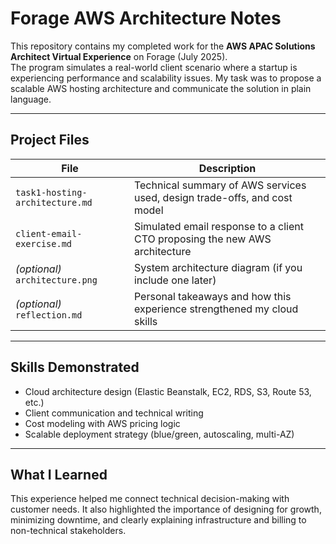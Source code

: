 # Forage AWS Architecture Notes

This repository contains my completed work for the **AWS APAC Solutions Architect Virtual Experience** on Forage (July 2025).  
The program simulates a real-world client scenario where a startup is experiencing performance and scalability issues. My task was to propose a scalable AWS hosting architecture and communicate the solution in plain language.

---

## Project Files

| File | Description |
|------|-------------|
| `task1-hosting-architecture.md` | Technical summary of AWS services used, design trade-offs, and cost model |
| `client-email-exercise.md` | Simulated email response to a client CTO proposing the new AWS architecture |
| *(optional)* `architecture.png` | System architecture diagram (if you include one later) |
| *(optional)* `reflection.md` | Personal takeaways and how this experience strengthened my cloud skills |

---

## Skills Demonstrated

- Cloud architecture design (Elastic Beanstalk, EC2, RDS, S3, Route 53, etc.)
- Client communication and technical writing
- Cost modeling with AWS pricing logic
- Scalable deployment strategy (blue/green, autoscaling, multi-AZ)

---

## What I Learned

This experience helped me connect technical decision-making with customer needs. It also highlighted the importance of designing for growth, minimizing downtime, and clearly explaining infrastructure and billing to non-technical stakeholders.
